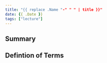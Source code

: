 ```yaml
---
title: "{{ replace .Name "-" " " | title }}"
date: {{ .Date }}
tags: ["lecture"]
---
```


## Summary

## Defintion of Terms